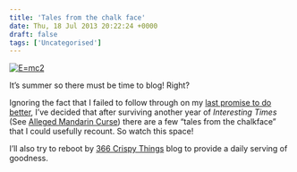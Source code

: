 ```yaml
---
title: 'Tales from the chalk face'
date: Thu, 18 Jul 2013 20:22:24 +0000
draft: false
tags: ['Uncategorised']
---
```


[![E=mc2](http://farm6.staticflickr.com/5283/5374012308_98f822b378_n.jpg)](http://www.flickr.com/photos/hey__paul/5374012308/ "E=mc2 by Hey Paul Studios, on Flickr")

It’s summer so there must be time to blog! Right?

Ignoring the fact that I failed to follow through on my [last promise to do better](http://blog.cpjobling.me/2012/12/06/need-to-blog-again/ "Need to blog again!"), I’ve decided that after surviving another year of _Interesting Times_ (See [Alleged Mandarin Curse](http://en.wikipedia.org/wiki/May_you_live_in_interesting_times "May you live in interesting times")) there are a few “tales from the chalkface” that I could usefully recount. So watch this space!

I’ll also try to reboot by [366 Crispy Things](http://www.tumblr.com/blog/366crispythings "366 Crispy Things on Tumblr") blog to provide a daily serving of goodness.
